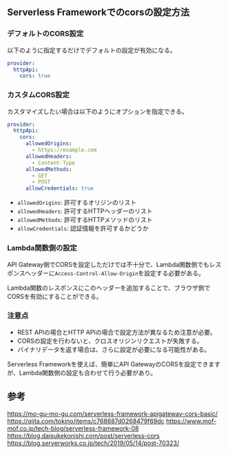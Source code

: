 ## Serverless Frameworkでのcorsの設定方法
### デフォルトのCORS設定
以下のように指定するだけでデフォルトの設定が有効になる。

```yaml
provider:
  httpApi:
    cors: true
```

### カスタムCORS設定

カスタマイズしたい場合は以下のようにオプションを指定できる。

```yaml
provider:
  httpApi:
    cors:
      allowedOrigins:
        - https://example.com
      allowedHeaders:
        - Content-Type
      allowedMethods:
        - GET
        - POST
      allowCredentials: true
```

- `allowedOrigins`: 許可するオリジンのリスト
- `allowedHeaders`: 許可するHTTPヘッダーのリスト 
- `allowedMethods`: 許可するHTTPメソッドのリスト
- `allowCredentials`: 認証情報を許可するかどうか

### Lambda関数側の設定

API Gateway側でCORSを設定しただけでは不十分で、Lambda関数側でもレスポンスヘッダーに`Access-Control-Allow-Origin`を設定する必要がある。

Lambda関数のレスポンスにこのヘッダーを追加することで、ブラウザ側でCORSを有効にすることができる。

### 注意点

- REST APIの場合とHTTP APIの場合で設定方法が異なるため注意が必要。
- CORSの設定を行わないと、クロスオリジンリクエストが失敗する。
- バイナリデータを返す場合は、さらに設定が必要になる可能性がある。

Serverless Frameworkを使えば、簡単にAPI GatewayのCORSを設定できますが、Lambda関数側の設定も合わせて行う必要があり。

## 参考
https://mo-gu-mo-gu.com/serverless-framework-apigateway-cors-basic/
https://qiita.com/tokino/items/c768687d0268479f69dc
https://www.mof-mof.co.jp/tech-blog/serverless-framework-08
https://blog.daisukekonishi.com/post/serverless-cors
https://blog.serverworks.co.jp/tech/2019/05/14/post-70323/